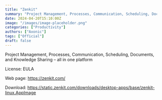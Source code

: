 ```yaml
---
title: "Zenkit"
summary: "Project Management, Processes, Communication, Scheduling, Documents, and Knowledge Sharing – all in one platform."
date: 2024-04-20T15:10:00Z
image: "/images/image-placeholder.png"
categories: ["Productivity"]
authors: ["Axonic"]
tags: ["Official"]
draft: false
---
```


Project Management, Processes, Communication, Scheduling, Documents, and Knowledge Sharing – all in one platform

License: EULA

Web page: <https://zenkit.com/>  

Download: <https://static.zenkit.com/downloads/desktop-apps/base/zenkit-linux.AppImage>